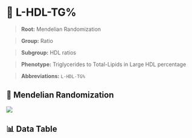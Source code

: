 # 🧪 L-HDL-TG%

> **Root:** Mendelian Randomization

> **Group:** Ratio  

> **Subgroup:** HDL ratios

> **Phenotype:** Triglycerides to Total-Lipids in Large HDL percentage  

> **Abbreviations:** `L-HDL-TG%`

## 🧬 Mendelian Randomization  

<img src="/MR/Figures/Inverse/L-HDL-TG%.png"/>


## 📊 Data Table


<CsvTableMRI src="/MR/Data/Inverse/L-HDL-TG%.csv"/>
